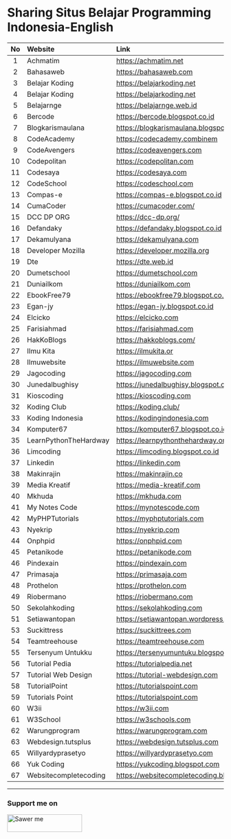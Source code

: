 # Sharing Situs Belajar Programming Indonesia-English

| No | Website | Link |
| :---: | :--- | :--- |
| 1 | Achmatim | https://achmatim.net |
| 2 | Bahasaweb | https://bahasaweb.com |
| 3 | Belajar Koding | https://belajarkoding.net |
| 4 | Belajar Koding | https://belajarkoding.net |
| 5 | Belajarnge | https://belajarnge.web.id |
| 6 | Bercode | https://bercode.blogspot.co.id |
| 7 | Blogkarismaulana | https://blogkarismaulana.blogspot.co.id |
| 8 | CodeAcademy | https://codecademy.combinem |
| 9 | CodeAvengers | https://codeavengers.com |
| 10 | Codepolitan | https://codepolitan.com |
| 11 | Codesaya | https://codesaya.com |
| 12 | CodeSchool | https://codeschool.com |
| 13 | Compas-e | https://compas-e.blogspot.co.id |
| 14 | CumaCoder | https://cumacoder.com/ |
| 15 | DCC DP ORG | https://dcc-dp.org/ |
| 16 | Defandaky | https://defandaky.blogspot.co.id |
| 17 | Dekamulyana | https://dekamulyana.com |
| 18 | Developer Mozilla | https://developer.mozilla.org |
| 19 | Dte | https://dte.web.id |
| 20 | Dumetschool | https://dumetschool.com |
| 21 | Duniailkom | https://duniailkom.com |
| 22 | EbookFree79 | https://ebookfree79.blogspot.co.id |
| 23 | Egan-jy | https://egan-jy.blogspot.co.id |
| 24 | Elcicko | https://elcicko.com |
| 25 | Farisiahmad | https://farisiahmad.com |
| 26 | HakKoBlogs | https://hakkoblogs.com/ |
| 27 | Ilmu Kita | https://ilmukita.or |
| 28 | Ilmuwebsite | https://ilmuwebsite.com |
| 29 | Jagocoding | https://jagocoding.com |
| 30 | Junedalbughisy | https://junedalbughisy.blogspot.co.id |
| 31 | Kioscoding | https://kioscoding.com |
| 32 | Koding Club | https://koding.club/ |
| 33 | Koding Indonesia | https://kodingindonesia.com |
| 34 | Komputer67 | https://komputer67.blogspot.co.id |
| 35 | LearnPythonTheHardway | https://learnpythonthehardway.org/book |
| 36 | Limcoding | https://limcoding.blogspot.co.id |
| 37 | Linkedin | https://linkedin.com |
| 38 | Makinrajin | https://makinrajin.co |
| 39 | Media Kreatif | https://media-kreatif.com |
| 40 | Mkhuda | https://mkhuda.com |
| 41 | My Notes Code | https://mynotescode.com |
| 42 | MyPHPTutorials | https://myphptutorials.com |
| 43 | Nyekrip | https://nyekrip.com |
| 44 | Onphpid | https://onphpid.com |
| 45 | Petanikode | https://petanikode.com |
| 46 | Pindexain | https://pindexain.com |
| 47 | Primasaja | https://primasaja.com |
| 48 | Prothelon | https://prothelon.com |
| 49 | Riobermano | https://riobermano.com |
| 50 | Sekolahkoding | https://sekolahkoding.com |
| 51 | Setiawantopan | https://setiawantopan.wordpress.com |
| 53 | Suckittress | https://suckittrees.com |
| 54 | Teamtreehouse | https://teamtreehouse.com |
| 55 | Tersenyum Untukku | https://tersenyumuntuku.blogspot.co.id |
| 56 | Tutorial Pedia | https://tutorialpedia.net |
| 57 | Tutorial Web Design | https://tutorial-webdesign.com |
| 58 | TutorialPoint | https://tutorialspoint.com |
| 59 | Tutorials Point | https://tutorialspoint.com |
| 60 | W3ii | https://w3ii.com |
| 61 | W3School | https://w3schools.com |
| 62 | Warungprogram | https://warungprogram.com |
| 63 | Webdesign.tutsplus | https://webdesign.tutsplus.com |
| 65 | Willyardyprasetyo | https://willyardyprasetyo.com |
| 66 | Yuk Coding | https://yukcoding.blogspot.com |
| 67 | Websitecompletecoding | https://websitecompletecoding.blogspot.co.id	 |

---

### Support me on
<a href="https://saweria.co/arifsiddikm" target="_blank"><img src="https://user-images.githubusercontent.com/26188697/180601310-e82c63e4-412b-4c36-b7b5-7ba713c80380.png" alt="Sawer me" height="41" width="174"></a>